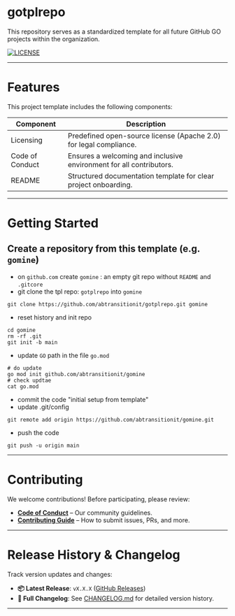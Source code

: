 # gotplrepo

This repository serves as a standardized template for all future GitHub GO projects within the organization.  

[![LICENSE](https://img.shields.io/badge/license-Apache_2.0-blue.svg)](https://choosealicense.com/licenses/apache-2.0/)

----


# Features  
This project template includes the following components:  


|Component|Description|
|-|-|
|Licensing|Predefined open-source license (Apache 2.0) for legal compliance.|
|Code of Conduct| Ensures a welcoming and inclusive environment for all contributors.|  
|README|Structured documentation template for clear project onboarding.|  



---

# Getting Started  

## Create a repository from this template (e.g. `gomine`)
- on `github.com` create `gomine` : an empty git repo without `README` and `.gitcore`
- git clone the tpl repo: `gotplrepo` into `gomine`
```shell
git clone https://github.com/abtransitionit/gotplrepo.git gomine
```
- reset history and init repo
```shell
cd gomine
rm -rf .git
git init -b main  
```
- update `GO` path in the file `go.mod`
```shell
# do update
go mod init github.com/abtransitionit/gomine
# check updtae
cat go.mod
```
- commit the code "initial setup from template"
- update .git/config
```shell
git remote add origin https://github.com/abtransitionit/gomine.git
```
- push the code
```shell
git push -u origin main
```
---

# Contributing  

We welcome contributions! Before participating, please review:  
- **[Code of Conduct](.github/CODE_OF_CONDUCT.md)** – Our community guidelines.  
- **[Contributing Guide](.github/CONTRIBUTING.md)** – How to submit issues, PRs, and more.  


----


# Release History & Changelog  

Track version updates and changes:  
- **📦 Latest Release**: `vX.X.X` ([GitHub Releases](#))  
- **📄 Full Changelog**: See [CHANGELOG.md](CHANGELOG.md) for detailed version history.  

---

